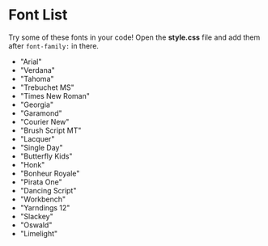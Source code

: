# Font List
Try some of these fonts in your code! Open the **style.css** file and add them after `font-family:` in there.

- "Arial"
- "Verdana"
- "Tahoma"
- "Trebuchet MS"
- "Times New Roman"
- "Georgia"
- "Garamond"
- "Courier New"
- "Brush Script MT"
- "Lacquer"
- "Single Day"
- "Butterfly Kids"
- "Honk"
- "Bonheur Royale"
- "Pirata One"
- "Dancing Script"
- "Workbench"
- "Yarndings 12"
- "Slackey"
- "Oswald"
- "Limelight"
